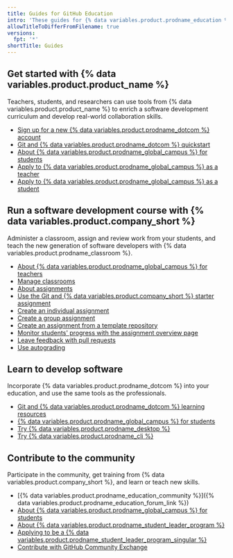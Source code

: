 ```yaml
---
title: Guides for GitHub Education
intro: 'These guides for {% data variables.product.prodname_education %} help you teach and learn both {% data variables.product.product_name %} and software development.'
allowTitleToDifferFromFilename: true
versions:
  fpt: '*'
shortTitle: Guides
---
```


## Get started with {% data variables.product.product_name %}

Teachers, students, and researchers can use tools from {% data variables.product.product_name %} to enrich a software development curriculum and develop real-world collaboration skills.

* [Sign up for a new {% data variables.product.prodname_dotcom %} account](/get-started/start-your-journey/creating-an-account-on-github)
* [Git and {% data variables.product.prodname_dotcom %} quickstart](/get-started/start-your-journey)
* [About {% data variables.product.prodname_global_campus %} for students](/education/explore-the-benefits-of-teaching-and-learning-with-github-education/github-education-for-students/about-github-education-for-students)
* [Apply to {% data variables.product.prodname_global_campus %} as a teacher](/education/explore-the-benefits-of-teaching-and-learning-with-github-education/github-education-for-teachers/apply-to-github-education-as-a-teacher)
* [Apply to {% data variables.product.prodname_global_campus %} as a student](/education/explore-the-benefits-of-teaching-and-learning-with-github-education/github-education-for-students/apply-to-github-education-as-a-student)

## Run a software development course with {% data variables.product.company_short %}

Administer a classroom, assign and review work from your students, and teach the new generation of software developers with {% data variables.product.prodname_classroom %}.

* [About {% data variables.product.prodname_global_campus %} for teachers](/education/explore-the-benefits-of-teaching-and-learning-with-github-education/github-education-for-teachers/about-github-education-for-teachers)
* [Manage classrooms](/education/manage-coursework-with-github-classroom/teach-with-github-classroom/manage-classrooms)
* [About assignments](/education/manage-coursework-with-github-classroom/teach-with-github-classroom/about-assignments)
* [Use the Git and {% data variables.product.company_short %} starter assignment](/education/manage-coursework-with-github-classroom/teach-with-github-classroom/use-the-git-and-github-starter-assignment)
* [Create an individual assignment](/education/manage-coursework-with-github-classroom/teach-with-github-classroom/create-an-individual-assignment)
* [Create a group assignment](/education/manage-coursework-with-github-classroom/teach-with-github-classroom/create-a-group-assignment)
* [Create an assignment from a template repository](/education/manage-coursework-with-github-classroom/teach-with-github-classroom/create-an-assignment-from-a-template-repository)
* [Monitor students' progress with the assignment overview page](/education/manage-coursework-with-github-classroom/teach-with-github-classroom/monitor-students-progress-with-the-assignment-overview-page)
* [Leave feedback with pull requests](/education/manage-coursework-with-github-classroom/teach-with-github-classroom/leave-feedback-with-pull-requests)
* [Use autograding](/education/manage-coursework-with-github-classroom/teach-with-github-classroom/use-autograding)

## Learn to develop software

Incorporate {% data variables.product.prodname_dotcom %} into your education, and use the same tools as the professionals.

* [Git and {% data variables.product.prodname_dotcom %} learning resources](/get-started/start-your-journey/git-and-github-learning-resources)
* [{% data variables.product.prodname_global_campus %} for students](/education/explore-the-benefits-of-teaching-and-learning-with-github-education/github-education-for-students)
* [Try {% data variables.product.prodname_desktop %}](/desktop)
* [Try {% data variables.product.prodname_cli %}](/github-cli/github-cli/about-github-cli)

## Contribute to the community

Participate in the community, get training from {% data variables.product.company_short %}, and learn or teach new skills.

* [{% data variables.product.prodname_education_community %}]({% data variables.product.prodname_education_forum_link %})
* [About {% data variables.product.prodname_global_campus %} for students](/education/explore-the-benefits-of-teaching-and-learning-with-github-education/github-education-for-students/about-github-education-for-students)
* [About {% data variables.product.prodname_student_leader_program %}](/education/explore-the-benefits-of-teaching-and-learning-with-github-education/use-github-at-your-educational-institution/about-github-campus-experts)
* [Applying to be a {% data variables.product.prodname_student_leader_program_singular %}](/education/explore-the-benefits-of-teaching-and-learning-with-github-education/use-github-at-your-educational-institution/applying-to-be-a-github-campus-expert)
* [Contribute with GitHub Community Exchange](/education/contribute-with-github-community-exchange)
